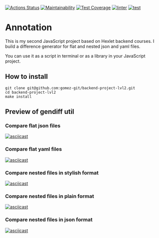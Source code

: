 [![Actions Status](https://github.com/gomez-git/backend-project-lvl2/workflows/hexlet-check/badge.svg)](https://github.com/gomez-git/backend-project-lvl2/actions)
[![Maintainability](https://api.codeclimate.com/v1/badges/f10fc0b023d0434b2c55/maintainability)](https://codeclimate.com/github/gomez-git/backend-project-lvl2/maintainability)
[![Test Coverage](https://api.codeclimate.com/v1/badges/f10fc0b023d0434b2c55/test_coverage)](https://codeclimate.com/github/gomez-git/backend-project-lvl2/test_coverage)
[![linter](https://github.com/gomez-git/backend-project-lvl2/actions/workflows/linter.yml/badge.svg)](https://github.com/gomez-git/backend-project-lvl2/actions/workflows/linter.yml)
[![test](https://github.com/gomez-git/backend-project-lvl2/actions/workflows/test.yml/badge.svg)](https://github.com/gomez-git/backend-project-lvl2/actions/workflows/test.yml)
# Annotation
This is my second JavaScript project based on Hexlet backend courses. I build a difference generator for flat and nested json and yaml files.

You can use it as a script in terminal or as a library in your JavaScript project.
## How to install
```
git clone git@github.com:gomez-git/backend-project-lvl2.git
cd backend-project-lvl2
make install
```
## Preview of gendiff util
### Compare flat json files
[![asciicast](https://asciinema.org/a/NXZDslf6ECIRh6Vc2NjZRCu1h.svg)](https://asciinema.org/a/NXZDslf6ECIRh6Vc2NjZRCu1h)
### Compare flat yaml files
[![asciicast](https://asciinema.org/a/FSoI2cw2bWaD8atGkzlOaUrLZ.svg)](https://asciinema.org/a/FSoI2cw2bWaD8atGkzlOaUrLZ)
### Compare nested files in stylish format
[![asciicast](https://asciinema.org/a/y062kKcChCyoLDjAiPDCwRTvH.svg)](https://asciinema.org/a/y062kKcChCyoLDjAiPDCwRTvH)
### Compare nested files in plain format
[![asciicast](https://asciinema.org/a/u5C1aqvMLqkF8cqsZv0FPTOT6.svg)](https://asciinema.org/a/u5C1aqvMLqkF8cqsZv0FPTOT6)
### Compare nested files in json format
[![asciicast](https://asciinema.org/a/D2ijnHWLqPCb4OeOD1irNoApq.svg)](https://asciinema.org/a/D2ijnHWLqPCb4OeOD1irNoApq)
